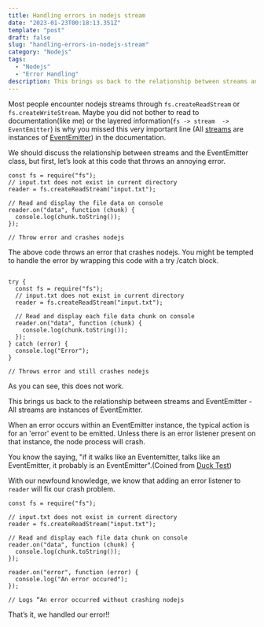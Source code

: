 ```yaml
---
title: Handling errors in nodejs stream
date: "2023-01-23T00:18:13.351Z"
template: "post"
draft: false
slug: "handling-errors-in-nodejs-stream"
category: "Nodejs"
tags:
  - "Nodejs"
  - "Error Handling"
description: This brings us back to the relationship between streams and EventEmitter - All streams are instances of EventEmitter.
---
```



Most people encounter nodejs streams through `fs.createReadStream` or `fs.createWriteStream`. Maybe you did not bother to read to documentation(like me) or the layered information(`fs -> stream  -> EventEmitter`) is why you missed this very important line (All [streams](https://nodejs.org/api/stream.html) are instances of [EventEmitter](https://nodejs.org/api/events.html#class-eventemitter)) in the documentation.

We should discuss the relationship between streams and the EventEmitter class, but first, let’s look at this code that throws an annoying error.

```
const fs = require("fs");
// input.txt does not exist in current directory
reader = fs.createReadStream("input.txt");

// Read and display the file data on console
reader.on("data", function (chunk) {
  console.log(chunk.toString());
});

// Throw error and crashes nodejs

```
The above code throws an error that crashes nodejs. You might be tempted to handle the error by wrapping this code with a try /catch block.

```

try {
  const fs = require("fs");
  // input.txt does not exist in current directory
  reader = fs.createReadStream("input.txt");

  // Read and display each file data chunk on console
  reader.on("data", function (chunk) {
    console.log(chunk.toString());
  });
} catch (error) {
  console.log("Error");
}

// Throws error and still crashes nodejs
```
As you can see, this does not work. 

This brings us back to the relationship between streams and EventEmitter - All streams are instances of EventEmitter. 

When an error occurs within an EventEmitter instance, the typical action is for an 'error' event to be emitted. Unless there is an error listener present on that instance, the node process will crash.

You know the saying, "if it walks like an Eventemitter, talks like an EventEmitter, it probably is an EventEmitter".(Coined from [Duck Test](https://en.wikipedia.org/wiki/Duck_test)) 

With our newfound knowledge, we know that adding an error listener to `reader` will fix our crash problem.

```
const fs = require("fs");

// input.txt does not exist in current directory
reader = fs.createReadStream("input.txt");

// Read and display each file data chunk on console
reader.on("data", function (chunk) {
  console.log(chunk.toString());
});

reader.on("error", function (error) {
  console.log("An error occured");
});

// Logs “An error occurred without crashing nodejs
```

That’s it, we handled our error!!
